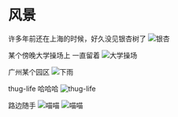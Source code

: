 # 风景

许多年前还在上海的时候，好久没见银杏树了
![银杏](https://shanyu-1310110385.cos.ap-guangzhou.myqcloud.com/beauty/yinxing.jpg)

某个傍晚大学操场上 一直留着
![大学操场](https://shanyu-1310110385.cos.ap-guangzhou.myqcloud.com/beauty/caochang.jpg)

广州某个园区
![下雨](https://shanyu-1310110385.cos.ap-guangzhou.myqcloud.com/beauty/tanzhou.jpg)

thug-life 哈哈哈
![thug-life](https://shanyu-1310110385.cos.ap-guangzhou.myqcloud.com/beauty/thugLife.jpg)

路边随手
![喵喵](https://shanyu-1310110385.cos.ap-guangzhou.myqcloud.com/beauty/cunhua.jpg)
![喵喵](https://shanyu-1310110385.cos.ap-guangzhou.myqcloud.com/beauty/cunhua2.jpg)
